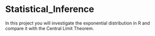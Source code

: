 # Statistical_Inference
In this project you will investigate the exponential distribution in R and compare it with the Central Limit Theorem.
